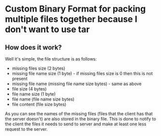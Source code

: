 # Custom Binary Format for packing multiple files together because I don't want to use tar

## How does it work?

Well it's simple, the file structure is as follows:

- missing files size (2 bytes)
- missing file name size (1 byte) - if missing files size is 0 then this is not present
- missing file name (missing file name size bytes) - same as above
- file size (4 bytes)
- file name size (1 byte)
- file name (file name size bytes)
- file content (file size bytes)

As you can see the names of the missing files (files that the client has that the server doesn't) are also stored in the binary file. This is done to notify to the client the files it needs to send to server and make at least one less request to the server.
